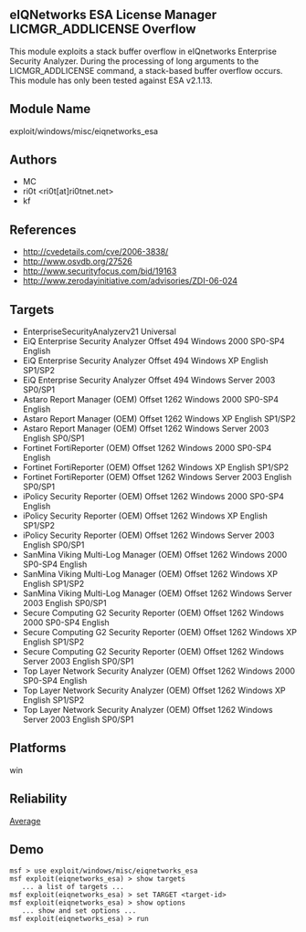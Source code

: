 ## eIQNetworks ESA License Manager LICMGR_ADDLICENSE Overflow

This module exploits a stack buffer overflow in eIQnetworks 
Enterprise Security Analyzer. During the processing of long 
arguments to the LICMGR_ADDLICENSE command, a stack-based 
buffer overflow occurs. This module has only been tested 
against ESA v2.1.13.


## Module Name
exploit/windows/misc/eiqnetworks_esa

## Authors
* MC
* ri0t <ri0t[at]ri0tnet.net>
* kf


## References
* http://cvedetails.com/cve/2006-3838/
* http://www.osvdb.org/27526
* http://www.securityfocus.com/bid/19163
* http://www.zerodayinitiative.com/advisories/ZDI-06-024



## Targets
* EnterpriseSecurityAnalyzerv21 Universal
* EiQ Enterprise Security Analyzer Offset 494 Windows 2000 SP0-SP4 English
* EiQ Enterprise Security Analyzer Offset 494 Windows XP English SP1/SP2
* EiQ Enterprise Security Analyzer Offset 494 Windows Server 2003 SP0/SP1
* Astaro Report Manager (OEM) Offset 1262 Windows 2000 SP0-SP4 English
* Astaro Report Manager (OEM) Offset 1262 Windows XP English SP1/SP2
* Astaro Report Manager (OEM) Offset 1262 Windows Server 2003 English SP0/SP1
* Fortinet FortiReporter (OEM) Offset 1262 Windows 2000 SP0-SP4 English
* Fortinet FortiReporter (OEM) Offset 1262 Windows XP English SP1/SP2
* Fortinet FortiReporter (OEM) Offset 1262 Windows Server 2003 English SP0/SP1
* iPolicy Security Reporter (OEM) Offset 1262 Windows 2000 SP0-SP4 English
* iPolicy Security Reporter (OEM) Offset 1262 Windows XP English SP1/SP2
* iPolicy Security Reporter (OEM) Offset 1262 Windows Server 2003 English SP0/SP1
* SanMina Viking Multi-Log Manager (OEM) Offset 1262 Windows 2000 SP0-SP4 English
* SanMina Viking Multi-Log Manager (OEM) Offset 1262 Windows XP English SP1/SP2
* SanMina Viking Multi-Log Manager (OEM) Offset 1262 Windows Server 2003 English SP0/SP1
* Secure Computing G2 Security Reporter (OEM) Offset 1262 Windows 2000 SP0-SP4 English
* Secure Computing G2 Security Reporter (OEM) Offset 1262 Windows XP English SP1/SP2
* Secure Computing G2 Security Reporter (OEM) Offset 1262 Windows Server 2003 English SP0/SP1
* Top Layer Network Security Analyzer (OEM) Offset 1262 Windows 2000 SP0-SP4 English
* Top Layer Network Security Analyzer (OEM) Offset 1262 Windows XP English SP1/SP2
* Top Layer Network Security Analyzer (OEM) Offset 1262 Windows Server 2003 English SP0/SP1


## Platforms
win

## Reliability
[Average](https://github.com/rapid7/metasploit-framework/wiki/Exploit-Ranking)

## Demo

```
msf > use exploit/windows/misc/eiqnetworks_esa
msf exploit(eiqnetworks_esa) > show targets
   ... a list of targets ...
msf exploit(eiqnetworks_esa) > set TARGET <target-id>
msf exploit(eiqnetworks_esa) > show options
   ... show and set options ...
msf exploit(eiqnetworks_esa) > run
```
    
    